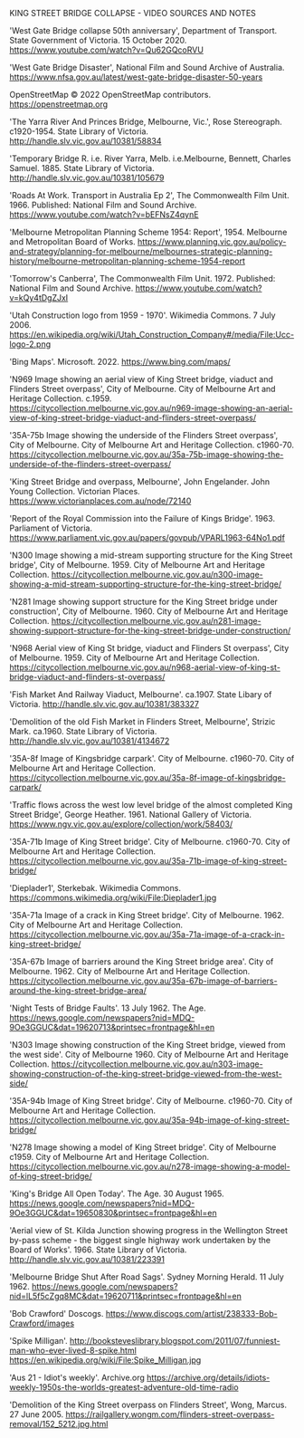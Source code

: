 KING STREET BRIDGE COLLAPSE - VIDEO SOURCES AND NOTES

'West Gate  Bridge collapse 50th anniversary', Department of Transport. State Government of Victoria. 15 October 2020. https://www.youtube.com/watch?v=Qu62GQcoRVU

'West Gate Bridge Disaster', National Film and Sound Archive of Australia. https://www.nfsa.gov.au/latest/west-gate-bridge-disaster-50-years

OpenStreetMap © 2022 OpenStreetMap contributors. https://openstreetmap.org 

'The Yarra River And Princes Bridge, Melbourne, Vic.', Rose Stereograph. c1920-1954. State Library of Victoria. http://handle.slv.vic.gov.au/10381/58834

'Temporary Bridge R. i.e. River Yarra, Melb. i.e.Melbourne, Bennett, Charles Samuel. 1885. State Library of Victoria. http://handle.slv.vic.gov.au/10381/105679

'Roads At Work. Transport in Australia Ep 2', The Commonwealth Film Unit. 1966. Published: National Film and Sound Archive. https://www.youtube.com/watch?v=bEFNsZ4qynE

'Melbourne Metropolitan Planning Scheme 1954: Report', 1954. Melbourne and Metropolitan Board of Works. https://www.planning.vic.gov.au/policy-and-strategy/planning-for-melbourne/melbournes-strategic-planning-history/melbourne-metropolitan-planning-scheme-1954-report

'Tomorrow's Canberra', The Commonwealth Film Unit. 1972. Published: National Film and Sound Archive. https://www.youtube.com/watch?v=kQy4tDgZJxI

'Utah Construction logo from 1959 - 1970'. Wikimedia Commons. 7 July 2006. https://en.wikipedia.org/wiki/Utah_Construction_Company#/media/File:Ucc-logo-2.png

'Bing Maps'. Microsoft. 2022. https://www.bing.com/maps/

'N969 Image showing an aerial view of King Street bridge, viaduct and Flinders Street overpass', City of Melbourne. City of Melbourne Art and Heritage Collection. c.1959. https://citycollection.melbourne.vic.gov.au/n969-image-showing-an-aerial-view-of-king-street-bridge-viaduct-and-flinders-street-overpass/

'35A-75b Image showing the underside of the Flinders Street overpass', City of Melbourne. City of Melbourne Art and Heritage Collection. c1960-70. https://citycollection.melbourne.vic.gov.au/35a-75b-image-showing-the-underside-of-the-flinders-street-overpass/

'King Street Bridge and overpass, Melbourne', John Engelander. John Young Collection. Victorian Places. https://www.victorianplaces.com.au/node/72140

'Report of the Royal Commission into the Failure of Kings Bridge'. 1963. Parliament of Victoria. https://www.parliament.vic.gov.au/papers/govpub/VPARL1963-64No1.pdf

'N300 Image showing a mid-stream supporting structure for the King Street bridge', City of Melbourne. 1959. City of Melbourne Art and Heritage Collection. https://citycollection.melbourne.vic.gov.au/n300-image-showing-a-mid-stream-supporting-structure-for-the-king-street-bridge/

'N281 Image showing support structure for the King Street bridge under construction', City of Melbourne. 1960. City of Melbourne Art and Heritage Collection. https://citycollection.melbourne.vic.gov.au/n281-image-showing-support-structure-for-the-king-street-bridge-under-construction/

'N968 Aerial view of King St bridge, viaduct and Flinders St overpass', City of Melbourne. 1959. City of Melbourne Art and Heritage Collection. https://citycollection.melbourne.vic.gov.au/n968-aerial-view-of-king-st-bridge-viaduct-and-flinders-st-overpass/

'Fish Market And Railway Viaduct, Melbourne'. ca.1907. State Libary of Victoria. http://handle.slv.vic.gov.au/10381/383327

'Demolition of the old Fish Market in Flinders Street, Melbourne', Strizic Mark. ca.1960. State Library of Victoria. http://handle.slv.vic.gov.au/10381/4134672

'35A-8f Image of Kingsbridge carpark'. City of Melbourne. c1960-70. City of Melbourne Art and Heritage Collection. https://citycollection.melbourne.vic.gov.au/35a-8f-image-of-kingsbridge-carpark/

'Traffic flows across the west low level bridge of the almost completed King Street Bridge', George Heather. 1961. National Gallery of Victoria. https://www.ngv.vic.gov.au/explore/collection/work/58403/

'35A-71b Image of King Street bridge'. City of Melbourne. c1960-70. City of Melbourne Art and Heritage Collection. https://citycollection.melbourne.vic.gov.au/35a-71b-image-of-king-street-bridge/

'Dieplader1', Sterkebak. Wikimedia Commons. https://commons.wikimedia.org/wiki/File:Dieplader1.jpg

'35A-71a Image of a crack in King Street bridge'. City of Melbourne. 1962. City of Melbourne Art and Heritage Collection. https://citycollection.melbourne.vic.gov.au/35a-71a-image-of-a-crack-in-king-street-bridge/

'35A-67b Image of barriers around the King Street bridge area'. City of Melbourne. 1962. City of Melbourne Art and Heritage Collection. https://citycollection.melbourne.vic.gov.au/35a-67b-image-of-barriers-around-the-king-street-bridge-area/

'Night Tests of Bridge Faults'. 13 July 1962. The Age. https://news.google.com/newspapers?nid=MDQ-9Oe3GGUC&dat=19620713&printsec=frontpage&hl=en

'N303 Image showing construction of the King Street bridge, viewed from the west side'. City of Melbourne 1960. City of Melbourne Art and Heritage Collection. https://citycollection.melbourne.vic.gov.au/n303-image-showing-construction-of-the-king-street-bridge-viewed-from-the-west-side/

'35A-94b Image of King Street bridge'. City of Melbourne. c1960-70. City of Melbourne Art and Heritage Collection. https://citycollection.melbourne.vic.gov.au/35a-94b-image-of-king-street-bridge/

'N278 Image showing a model of King Street bridge'. City of Melbourne c1959. City of Melbourne Art and Heritage Collection. https://citycollection.melbourne.vic.gov.au/n278-image-showing-a-model-of-king-street-bridge/

'King's Bridge All Open Today'. The Age. 30 August 1965. https://news.google.com/newspapers?nid=MDQ-9Oe3GGUC&dat=19650830&printsec=frontpage&hl=en

'Aerial view of St. Kilda Junction showing progress in the Wellington Street by-pass scheme - the biggest single highway work undertaken by the Board of Works'. 1966. State Library of Victoria. http://handle.slv.vic.gov.au/10381/223391

'Melbourne Bridge Shut After Road Sags'. Sydney Morning Herald. 11 July 1962. https://news.google.com/newspapers?nid=lL5f5cZgq8MC&dat=19620711&printsec=frontpage&hl=en

'Bob Crawford' Doscogs. https://www.discogs.com/artist/238333-Bob-Crawford/images

'Spike Milligan'. http://booksteveslibrary.blogspot.com/2011/07/funniest-man-who-ever-lived-8-spike.html https://en.wikipedia.org/wiki/File:Spike_Milligan.jpg

'Aus 21 - Idiot's weekly'. Archive.org https://archive.org/details/idiots-weekly-1950s-the-worlds-greatest-adventure-old-time-radio

'Demolition of the King Street overpass on Flinders Street', Wong, Marcus. 27 June 2005. https://railgallery.wongm.com/flinders-street-overpass-removal/152_5212.jpg.html